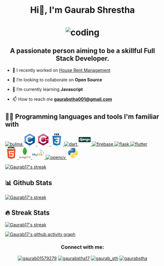 <h1 align="center">Hi👋, I'm Gaurab Shrestha</h1>
<h1 align="center"><img src="https://i.pinimg.com/originals/66/83/3e/66833e07d6fb9eb5d724e47d0c814285.gif" alt="coding" width="200" > </h1>
<h2 align="center">A passionate person aiming to be a skillful Full Stack Developer.</h2>

- 🔭 I recently worked on [House Rent Management](https://github.com/Gaurab17/House-Rent-Manager)

- 👯 I’m looking to collaborate on **Open Source**

- 🌱 I’m currently learning **Javascript**

- 📫 How to reach me **gaurabstha001@gmail.com**


## 👨‍💻 Programming languages and tools I'm familiar with

<p align="left"> <a href="https://bulma.io/" target="_blank" rel="noreferrer"> <img src="https://raw.githubusercontent.com/gilbarbara/logos/804dc257b59e144eaca5bc6ffd16949752c6f789/logos/bulma.svg" alt="bulma" width="40" height="40"/> </a> <a href="https://www.cprogramming.com/" target="_blank" rel="noreferrer"> <img src="https://raw.githubusercontent.com/devicons/devicon/master/icons/c/c-original.svg" alt="c" width="40" height="40"/> </a> <a href="https://www.w3schools.com/cpp/" target="_blank" rel="noreferrer"> <img src="https://raw.githubusercontent.com/devicons/devicon/master/icons/cplusplus/cplusplus-original.svg" alt="cplusplus" width="40" height="40"/> </a> <a href="https://www.w3schools.com/css/" target="_blank" rel="noreferrer"> <img src="https://raw.githubusercontent.com/devicons/devicon/master/icons/css3/css3-original-wordmark.svg" alt="css3" width="40" height="40"/> </a> <a href="https://dart.dev" target="_blank" rel="noreferrer"> <img src="https://www.vectorlogo.zone/logos/dartlang/dartlang-icon.svg" alt="dart" width="40" height="40"/> </a> <a href="https://www.djangoproject.com/" target="_blank" rel="noreferrer"> <img src="https://raw.githubusercontent.com/devicons/devicon/master/icons/django/django-original.svg" alt="django" width="40" height="40"/> </a> <a href="https://firebase.google.com/" target="_blank" rel="noreferrer"> <img src="https://www.vectorlogo.zone/logos/firebase/firebase-icon.svg" alt="firebase" width="40" height="40"/> </a> <a href="https://flask.palletsprojects.com/" target="_blank" rel="noreferrer"> <img src="https://www.vectorlogo.zone/logos/pocoo_flask/pocoo_flask-icon.svg" alt="flask" width="40" height="40"/> </a> <a href="https://flutter.dev" target="_blank" rel="noreferrer"> <img src="https://www.vectorlogo.zone/logos/flutterio/flutterio-icon.svg" alt="flutter" width="40" height="40"/> </a> <a href="https://www.w3.org/html/" target="_blank" rel="noreferrer"> <img src="https://raw.githubusercontent.com/devicons/devicon/master/icons/html5/html5-original-wordmark.svg" alt="html5" width="40" height="40"/> </a> <a href="https://www.mongodb.com/" target="_blank" rel="noreferrer"> <img src="https://raw.githubusercontent.com/devicons/devicon/master/icons/mongodb/mongodb-original-wordmark.svg" alt="mongodb" width="40" height="40"/> </a> <a href="https://www.mysql.com/" target="_blank" rel="noreferrer"> <img src="https://raw.githubusercontent.com/devicons/devicon/master/icons/mysql/mysql-original-wordmark.svg" alt="mysql" width="40" height="40"/> </a> <a href="https://opencv.org/" target="_blank" rel="noreferrer"> <img src="https://www.vectorlogo.zone/logos/opencv/opencv-icon.svg" alt="opencv" width="40" height="40"/> </a> <a href="https://www.python.org" target="_blank" rel="noreferrer"> <img src="https://raw.githubusercontent.com/devicons/devicon/master/icons/python/python-original.svg" alt="python" width="40" height="40"/> </a> </p>


<p align="left">
  <a href="https://github.com/Gaurab17/github-readme-streak-stats">
    <img title="🔥 Get streak stats for your profile at git.io/streak-stats" alt="Gaurab17's streak" src="https://github-readme-stats.vercel.app/api/top-langs?username=gaurab17&show_icons=true&theme=tokyonight"/>
  </a>
</p>

## 📊 Github Stats

<p align="left">
  <a href="https://github.com/Gaurab17/github-readme-streak-stats">
    <img title="🔥 Get streak stats for your profile at git.io/streak-stats" alt="Gaurab17's streak" src="https://github-readme-stats.vercel.app/api?username=gaurab17&show_icons=true&theme=tokyonight"/>
  </a>
</p>

## 🔥 Streak Stats

<!-- GitHub Readme Streak Stats - https://github.com/DenverCoder1/github-readme-streak-stats -->
<p align="left">
  <a href="https://github.com/Gaurab17/github-readme-streak-stats">
    <img title="🔥 Get streak stats for your profile at git.io/streak-stats" alt="Gaurab17's streak" src="https://github-readme-streak-stats.herokuapp.com/?user=gaurab17&show_icons=true&theme=tokyonight"/>
  </a>
</p>

[![Gaurab17's github activity graph](https://activity-graph.herokuapp.com/graph?username=Gaurab17&theme=react-dark&hide_border=true)](https://github.com/gaurab17/github-readme-activity-graph)

<h3 align="center">Connect with me:</h3>
<p align="center">
<a href="https://twitter.com/gaurab01579279" target="blank"><img align="center" src="https://raw.githubusercontent.com/rahuldkjain/github-profile-readme-generator/master/src/images/icons/Social/twitter.svg" alt="gaurab01579279" height="30" width="40" /></a>
<a href="https://fb.com/gaurabstha17" target="blank"><img align="center" src="https://raw.githubusercontent.com/rahuldkjain/github-profile-readme-generator/master/src/images/icons/Social/facebook.svg" alt="gaurabstha17" height="30" width="40" /></a>
<a href="https://instagram.com/gaurab_sth" target="blank"><img align="center" src="https://raw.githubusercontent.com/rahuldkjain/github-profile-readme-generator/master/src/images/icons/Social/instagram.svg" alt="gaurab_sth" height="30" width="40" /></a>
<a href="https://dribbble.com/gaurabstha" target="blank"><img align="center" src="https://raw.githubusercontent.com/rahuldkjain/github-profile-readme-generator/master/src/images/icons/Social/dribbble.svg" alt="gaurabstha" height="30" width="40" /></a>
</p>

